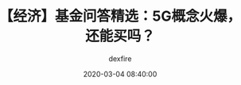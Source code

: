 ---
layout: post
current: post
cover: 20180613012620675.jpg
navigation: True
title: 【经济】基金问答精选：5G概念火爆，还能买吗？
date: 2020-03-04 08:40:00
tags:
  - idea
  - article
class: post-template
subclass: 'post idea article'
author: dexfire
comments: True
---